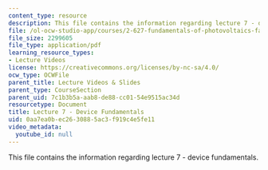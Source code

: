 ```yaml
---
content_type: resource
description: This file contains the information regarding lecture 7 - device fundamentals.
file: /ol-ocw-studio-app/courses/2-627-fundamentals-of-photovoltaics-fall-2013/0aa7ea0bec2630885ac3f919c4e5fe11_MIT2_627F13_lec07.pdf
file_size: 2299605
file_type: application/pdf
learning_resource_types:
- Lecture Videos
license: https://creativecommons.org/licenses/by-nc-sa/4.0/
ocw_type: OCWFile
parent_title: Lecture Videos & Slides
parent_type: CourseSection
parent_uid: 7c1b3b5a-aab8-de88-cc01-54e9515ac34d
resourcetype: Document
title: Lecture 7 - Device Fundamentals
uid: 0aa7ea0b-ec26-3088-5ac3-f919c4e5fe11
video_metadata:
  youtube_id: null
---
```

This file contains the information regarding lecture 7 - device fundamentals.